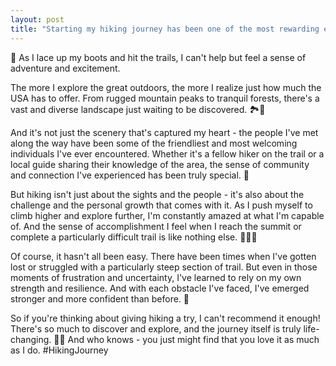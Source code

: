 ```yaml
---
layout: post
title: "Starting my hiking journey has been one of the most rewarding experiences of my life 🇺🇸 "
---
```


👣 As I lace up my boots and hit the trails, I can't help but feel a sense of adventure and excitement.

The more I explore the great outdoors, the more I realize just how much the USA has to offer. From rugged mountain peaks to tranquil forests, there's a vast and diverse landscape just waiting to be discovered. 🏞️🌳

And it's not just the scenery that's captured my heart - the people I've met along the way have been some of the friendliest and most welcoming individuals I've ever encountered. Whether it's a fellow hiker on the trail or a local guide sharing their knowledge of the area, the sense of community and connection I've experienced has been truly special. 🤝

But hiking isn't just about the sights and the people - it's also about the challenge and the personal growth that comes with it. As I push myself to climb higher and explore further, I'm constantly amazed at what I'm capable of. And the sense of accomplishment I feel when I reach the summit or complete a particularly difficult trail is like nothing else. 💪🏼🥾

Of course, it hasn't all been easy. There have been times when I've gotten lost or struggled with a particularly steep section of trail. But even in those moments of frustration and uncertainty, I've learned to rely on my own strength and resilience. And with each obstacle I've faced, I've emerged stronger and more confident than before. 🌟

So if you're thinking about giving hiking a try, I can't recommend it enough! There's so much to discover and explore, and the journey itself is truly life-changing. 🌄🌿 And who knows - you just might find that you love it as much as I do. #HikingJourney
